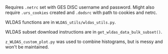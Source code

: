 Requires `.netrc` set with GES DISC username and password. Might also require `.urs_cookies` created and `.dodsrc` with path to cookies and netrc.

WLDAS functions are in `WLDAS_utils/wldas_utils.py`.

WLDAS subset download instructions are in `get_wldas_data_bulk_subset()`.

`z_WLDAS_custom_plot.py` was used to combine histograms, but is messy and won't be maintained. 